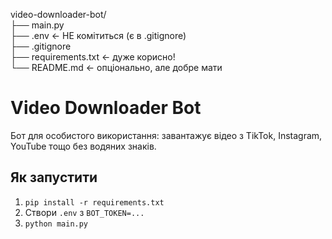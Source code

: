 video-downloader-bot/\
├── main.py \
├── .env                  ← НЕ комітиться (є в .gitignore)\
├── .gitignore\
├── requirements.txt      ← дуже корисно!\
└── README.md             ← опціонально, але добре мати


# Video Downloader Bot

Бот для особистого використання: завантажує відео з TikTok, Instagram, YouTube тощо без водяних знаків.

## Як запустити
1. `pip install -r requirements.txt`
2. Створи `.env` з `BOT_TOKEN=...`
3. `python main.py`